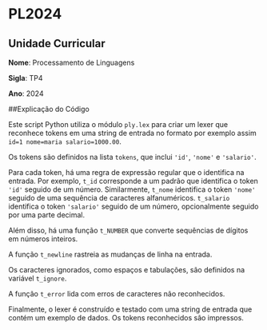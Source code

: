 # PL2024

## Unidade Curricular

**Nome**: Processamento de Linguagens

**Sigla**: TP4

**Ano**: 2024



##Explicação do Código

Este script Python utiliza o módulo `ply.lex` para criar um lexer que reconhece tokens em uma string de entrada no formato  por exemplo assim `id=1 nome=maria salario=1000.00`.

Os tokens são definidos na lista `tokens`, que inclui `'id'`, `'nome'` e `'salario'`.

Para cada token, há uma regra de expressão regular que o identifica na entrada. Por exemplo, `t_id` corresponde a um padrão que identifica o token `'id'` seguido de um número. Similarmente, `t_nome` identifica o token `'nome'` seguido de uma sequência de caracteres alfanuméricos. `t_salario` identifica o token `'salario'` seguido de um número, opcionalmente seguido por uma parte decimal.

Além disso, há uma função `t_NUMBER` que converte sequências de dígitos em números inteiros.

A função `t_newline` rastreia as mudanças de linha na entrada.

Os caracteres ignorados, como espaços e tabulações, são definidos na variável `t_ignore`.

A função `t_error` lida com erros de caracteres não reconhecidos.

Finalmente, o lexer é construído e testado com uma string de entrada que contém um exemplo de dados. Os tokens reconhecidos são impressos.
